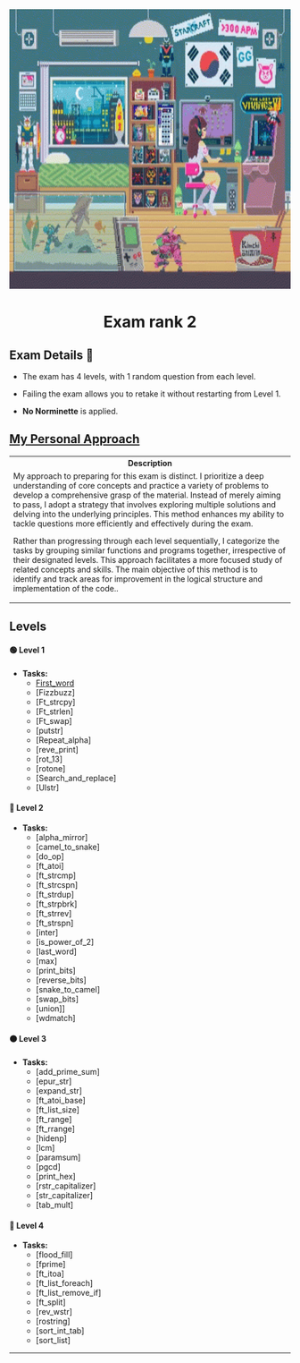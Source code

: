 <img src="../../Wallpaper/late-night-girl.gif" alt="late-night-girl" width="1000" height="500">



<div align="center">
  <h1>Exam rank 2</h1>
</div>



## Exam Details 🧐

- The exam has 4 levels, with 1 random question from each level.

- Failing the exam allows you to retake it without restarting from Level 1.

- **No Norminette** is applied.


## [My Personal Approach](https://github.com/DevAwizard/Exams_42/tree/7fcca24471415e94c6943121f2cb7877bcd13b4e/.github/Exam_rank_2/My_learning_approach)

<table>
  <tr>
    <th>Description</th>
  </tr>
  <tr>
    <td>My approach to preparing for this exam is distinct. I prioritize a deep understanding of core concepts and practice a variety of problems to develop a comprehensive grasp of the material. Instead of merely aiming to pass, I adopt a strategy that involves exploring multiple solutions and delving into the underlying principles. This method enhances my ability to tackle questions more efficiently and effectively during the exam.

Rather than progressing through each level sequentially, I categorize the tasks by grouping similar functions and programs together, irrespective of their designated levels. This approach facilitates a more focused study of related concepts and skills. The main objective of this method is to identify and track areas for improvement in the logical structure and implementation of the code..</td>
  </tr>
</table>


## Levels

#### 🟢 **Level 1**
- **Tasks:** 
  - [First_word](https://github.com/DevAwizard/Exams_42/tree/04f6cc37208f21bbb6774179fbced432e60616c0/.github/Exam_rank_2/My_learning_approach/1.Characters(original_order)/First_word)
  - [Fizzbuzz]
  - [Ft_strcpy]
  - [Ft_strlen]
  - [Ft_swap]
  - [putstr]
  - [Repeat_alpha]
  - [reve_print]
  - [rot_13]
  - [rotone]
  - [Search_and_replace]
  - [Ulstr]

#### 🔵 **Level 2**
- **Tasks:** 
  - [alpha_mirror]
  - [camel_to_snake]
  - [do_op]
  - [ft_atoi]
  - [ft_strcmp]
  - [ft_strcspn]
  - [ft_strdup]
  - [ft_strpbrk]
  - [ft_strrev]
  - [ft_strspn]
  - [inter]
  - [is_power_of_2]
  - [last_word]
  - [max]
  - [print_bits]
  - [reverse_bits]
  - [snake_to_camel]
  - [swap_bits]
  - [union]]
  - [wdmatch]

#### 🟠 **Level 3**
- **Tasks:** 
  - [add_prime_sum]
  - [epur_str]
  - [expand_str]
  - [ft_atoi_base]
  - [ft_list_size]
  - [ft_range]
  - [ft_rrange]
  - [hidenp]
  - [lcm]
  - [paramsum]
  - [pgcd]
  - [print_hex]
  - [rstr_capitalizer]
  - [str_capitalizer]
  - [tab_mult]

#### 🔴 **Level 4**
- **Tasks:** 
  - [flood_fill]
  - [fprime]
  - [ft_itoa]
  - [ft_list_foreach]
  - [ft_list_remove_if]
  - [ft_split]
  - [rev_wstr]
  - [rostring]
  - [sort_int_tab]
  - [sort_list]

---
